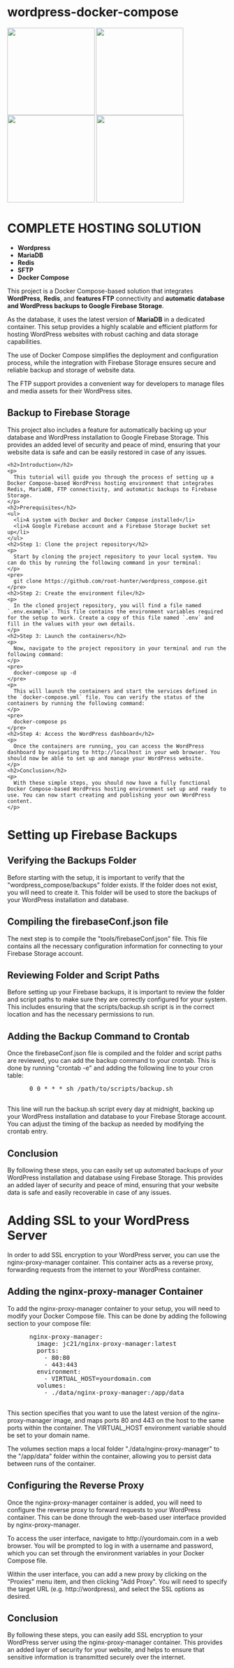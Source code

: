 # wordpress-docker-compose
<img src="https://upload.wikimedia.org/wikipedia/commons/9/98/WordPress_blue_logo.svg" height="200" align="left">
<img src="https://upload.wikimedia.org/wikipedia/commons/c/ca/MariaDB_colour_logo.svg" height="200">
<img src="https://upload.wikimedia.org/wikipedia/en/6/6b/Redis_Logo.svg" height="200">
<img src="https://upload.wikimedia.org/wikipedia/commons/4/4e/Docker_%28container_engine%29_logo.svg" height="200">


<h1>COMPLETE HOSTING SOLUTION</h1>
<ul>
<li><b>Wordpress</b></li>
<li><b>MariaDB</b></li>
<li><b>Redis</b></li>
<li><b>SFTP</b></li>
<li><b>Docker Compose</b></li>
</ul>


<p>This project is a Docker Compose-based solution that integrates <b>WordPress</b>, <b>Redis</b>, and <b>features FTP</b> connectivity and <b>automatic database and WordPress backups to Google Firebase Storage</b>.
</p>
<p>As the database, it uses the latest version of <b>MariaDB</b> in a dedicated container. This setup provides a highly scalable and efficient platform for hosting WordPress websites with robust caching and data storage capabilities.
</p>
<p>The use of Docker Compose simplifies the deployment and configuration process, while the integration with Firebase Storage ensures secure and reliable backup and storage of website data. 

The FTP support provides a convenient way for developers to manage files and media assets for their WordPress sites.
</p>

<h2>Backup to Firebase Storage</h2>
    <p>
      This project also includes a feature for automatically backing up your database and WordPress installation to Google Firebase Storage. This provides an added level of security and peace of mind, ensuring that your website data is safe and can be easily restored in case of any issues.
    </p>

    <h2>Introduction</h2>
    <p>
      This tutorial will guide you through the process of setting up a Docker Compose-based WordPress hosting environment that integrates Redis, MariaDB, FTP connectivity, and automatic backups to Firebase Storage.
    </p>
    <h2>Prerequisites</h2>
    <ul>
      <li>A system with Docker and Docker Compose installed</li>
      <li>A Google Firebase account and a Firebase Storage bucket set up</li>
    </ul>
    <h2>Step 1: Clone the project repository</h2>
    <p>
      Start by cloning the project repository to your local system. You can do this by running the following command in your terminal:
    </p>
    <pre>
      git clone https://github.com/root-hunter/wordpress_compose.git
    </pre>
    <h2>Step 2: Create the environment file</h2>
    <p>
      In the cloned project repository, you will find a file named `.env.example`. This file contains the environment variables required for the setup to work. Create a copy of this file named `.env` and fill in the values with your own details.
    </p>
    <h2>Step 3: Launch the containers</h2>
    <p>
      Now, navigate to the project repository in your terminal and run the following command:
    </p>
    <pre>
      docker-compose up -d
    </pre>
    <p>
      This will launch the containers and start the services defined in the `docker-compose.yml` file. You can verify the status of the containers by running the following command:
    </p>
    <pre>
      docker-compose ps
    </pre>
    <h2>Step 4: Access the WordPress dashboard</h2>
    <p>
      Once the containers are running, you can access the WordPress dashboard by navigating to http://localhost in your web browser. You should now be able to set up and manage your WordPress website.
    </p>
    <h2>Conclusion</h2>
    <p>
      With these simple steps, you should now have a fully functional Docker Compose-based WordPress hosting environment set up and ready to use. You can now start creating and publishing your own WordPress content.
    </p>
  <h1>Setting up Firebase Backups</h1>
    <h2>Verifying the Backups Folder</h2>
    <p>
      Before starting with the setup, it is important to verify that the "wordpress_compose/backups" folder exists. If the folder does not exist, you will need to create it. This folder will be used to store the backups of your WordPress installation and database.
    </p>
    <h2>Compiling the firebaseConf.json file</h2>
    <p>
      The next step is to compile the "tools/firebaseConf.json" file. This file contains all the necessary configuration information for connecting to your Firebase Storage account.
    </p>
    <h2>Reviewing Folder and Script Paths</h2>
    <p>
      Before setting up your Firebase backups, it is important to review the folder and script paths to make sure they are correctly configured for your system. This includes ensuring that the scripts/backup.sh script is in the correct location and has the necessary permissions to run.
    </p>
    <h2>Adding the Backup Command to Crontab</h2>
    <p>
      Once the firebaseConf.json file is compiled and the folder and script paths are reviewed, you can add the backup command to your crontab. This is done by running "crontab -e" and adding the following line to your cron table:
    </p>
    <pre>
      0 0 * * * sh /path/to/scripts/backup.sh
    </pre>
    <p>
      This line will run the backup.sh script every day at midnight, backing up your WordPress installation and database to your Firebase Storage account. You can adjust the timing of the backup as needed by modifying the crontab entry.
    </p>
    <h2>Conclusion</h2>
    <p>
      By following these steps, you can easily set up automated backups of your WordPress installation and database using Firebase Storage. This provides an added layer of security and peace of mind, ensuring that your website data is safe and easily recoverable in case of any issues.
    </p>
      <h1>Adding SSL to your WordPress Server</h1>
    <p>
      In order to add SSL encryption to your WordPress server, you can use the nginx-proxy-manager container. This container acts as a reverse proxy, forwarding requests from the internet to your WordPress container.
    </p>
    <h2>Adding the nginx-proxy-manager Container</h2>
    <p>
      To add the nginx-proxy-manager container to your setup, you will need to modify your Docker Compose file. This can be done by adding the following section to your compose file:
    </p>
    <pre>
      nginx-proxy-manager:
        image: jc21/nginx-proxy-manager:latest
        ports:
          - 80:80
          - 443:443
        environment:
          - VIRTUAL_HOST=yourdomain.com
        volumes:
          - ./data/nginx-proxy-manager:/app/data
    </pre>
    <p>
      This section specifies that you want to use the latest version of the nginx-proxy-manager image, and maps ports 80 and 443 on the host to the same ports within the container. The VIRTUAL_HOST environment variable should be set to your domain name.
    </p>
    <p>
      The volumes section maps a local folder "./data/nginx-proxy-manager" to the "/app/data" folder within the container, allowing you to persist data between runs of the container.
    </p>
    <h2>Configuring the Reverse Proxy</h2>
    <p>
      Once the nginx-proxy-manager container is added, you will need to configure the reverse proxy to forward requests to your WordPress container. This can be done through the web-based user interface provided by nginx-proxy-manager.
    </p>
    <p>
      To access the user interface, navigate to http://yourdomain.com in a web browser. You will be prompted to log in with a username and password, which you can set through the environment variables in your Docker Compose file.
    </p>
    <p>
      Within the user interface, you can add a new proxy by clicking on the "Proxies" menu item, and then clicking "Add Proxy". You will need to specify the target URL (e.g. http://wordpress), and select the SSL options as desired.
    </p>
    <h2>Conclusion</h2>
    <p>
      By following these steps, you can easily add SSL encryption to your WordPress server using the nginx-proxy-manager container. This provides an added layer of security for your website, and helps to ensure that sensitive information is transmitted securely over the internet.
    </p>
